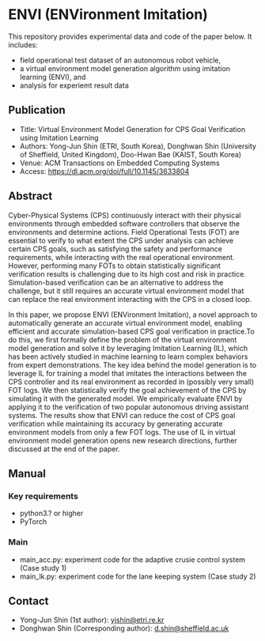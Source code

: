 # ENVI (ENVironment Imitation)
This repository provides experimental data and code of the paper below.
It includes:
- field operational test dataset of an autonomous robot vehicle,
- a virtual environment model generation algorithm using imitation learning (ENVI), and
- analysis for experiemt result data

## Publication
- Title: Virtual Environment Model Generation for CPS Goal Verification using Imitation Learning
- Authors: Yong-Jun Shin (ETRI, South Korea), Donghwan Shin (University of Sheffield, United Kingdom), Doo-Hwan Bae (KAIST, South Korea)
- Venue: ACM Transactions on Embedded Computing Systems
- Access: https://dl.acm.org/doi/full/10.1145/3633804

## Abstract
Cyber-Physical Systems (CPS) continuously interact with their physical environments through embedded software controllers that observe the environments and determine actions. Field Operational Tests (FOT) are essential to verify to what extent the CPS under analysis can achieve certain CPS goals, such as satisfying the safety and performance requirements, while interacting with the real operational environment. However, performing many FOTs to obtain statistically significant verification results is challenging due to its high cost and risk in practice. Simulation-based verification can be an alternative to address the challenge, but it still requires an accurate virtual environment model that can replace the real environment interacting with the CPS in a closed loop. 

In this paper, we propose ENVI (ENVironment Imitation), a novel approach to automatically generate an accurate virtual environment model, enabling efficient and accurate simulation-based CPS goal verification in practice.To do this, we first formally define the problem of the virtual environment model generation and solve it by leveraging Imitation Learning (IL), which has been actively studied in machine learning to learn complex behaviors from expert demonstrations. The key idea behind the model generation is to leverage IL for training a model that imitates the interactions between the CPS controller and its real environment as recorded in (possibly very small) FOT logs. We then statistically verify the goal achievement of the CPS by simulating it with the generated model. We empirically evaluate ENVI by applying it to the verification of two popular autonomous driving assistant systems. The results show that ENVI can reduce the cost of CPS goal verification while maintaining its accuracy by generating accurate environment models from only a few FOT logs. The use of IL in virtual environment model generation opens new research directions, further discussed at the end of the paper.

## Manual

### Key requirements
- python3.? or higher
- PyTorch

### Main
- main_acc.py: experiment code for the adaptive crusie control system (Case study 1)
- main_lk.py: experiment code for the lane keeping system (Case study 2)


## Contact
- Yong-Jun Shin (1st author): yjshin@etri.re.kr
- Donghwan Shin (Corresponding author): d.shin@sheffield.ac.uk

